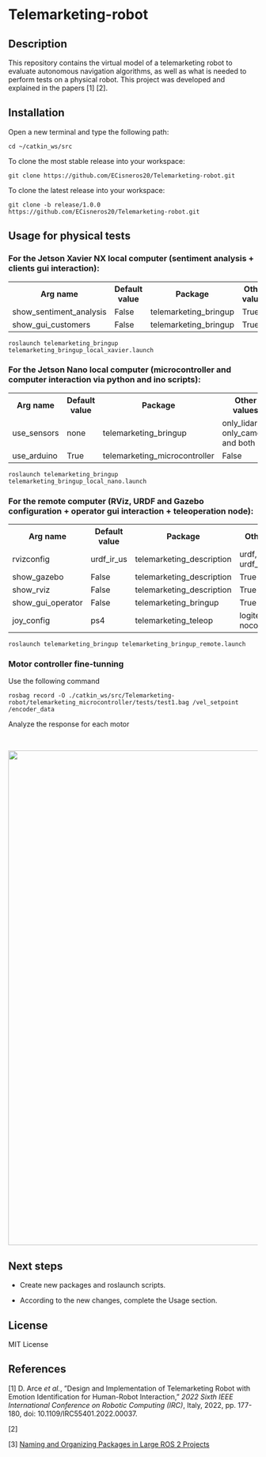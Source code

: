 # Telemarketing-robot

## Description

 This repository contains the virtual model of a telemarketing robot to evaluate autonomous navigation algorithms, as well as what is needed to perform tests on a physical robot. This project was developed and explained in the papers [1] [2].

## Installation

Open a new terminal and type the following path:

    cd ~/catkin_ws/src

To clone the most stable release into your workspace:

    git clone https://github.com/ECisneros20/Telemarketing-robot.git

To clone the latest release into your workspace:

    git clone -b release/1.0.0 https://github.com/ECisneros20/Telemarketing-robot.git

## Usage for physical tests

### For the Jetson Xavier NX local computer (sentiment analysis + clients gui interaction):

<table align="center">
  <tr>
    <th>Arg name</th>
    <th>Default value</th>
    <th>Package</th>
    <th>Other values</th>
  </tr>
  <tr>
    <td>show_sentiment_analysis</td>
    <td>False</td>
    <td>telemarketing_bringup</td>
    <td>True</td>
  </tr>
  <tr>
    <td>show_gui_customers</td>
    <td>False</td>
    <td>telemarketing_bringup</td>
    <td>True</td>
  </tr>
</table>

    roslaunch telemarketing_bringup telemarketing_bringup_local_xavier.launch

### For the Jetson Nano local computer (microcontroller and computer interaction via python and ino scripts):

<table align="center">
  <tr>
    <th>Arg name</th>
    <th>Default value</th>
    <th>Package</th>
    <th>Other values</th>
  </tr>
  <tr>
    <td>use_sensors</td>
    <td>none</td>
    <td>telemarketing_bringup</td>
    <td>only_lidar, only_camera and both</td>
  </tr>
  <tr>
    <td>use_arduino</td>
    <td>True</td>
    <td>telemarketing_microcontroller</td>
    <td>False</td>
  </tr>
</table>

    roslaunch telemarketing_bringup telemarketing_bringup_local_nano.launch

### For the remote computer (RViz, URDF and Gazebo configuration + operator gui interaction + teleoperation node):

  <arg name="rvizconfig" default="urdf_ir_us"/>
  <arg name="show_gazebo" default="False"/>
  <arg name="show_rviz" default="False"/>
  <arg name="show_gui_operator" default="False"/>
  <arg name="joy_config" default="ps4"/>


<table align="center">
  <tr>
    <th>Arg name</th>
    <th>Default value</th>
    <th>Package</th>
    <th>Other values</th>
  </tr>
  <tr>
    <td>rvizconfig</td>
    <td>urdf_ir_us</td>
    <td>telemarketing_description</td>
    <td>urdf, urdf_all_sensors</td>
  </tr>
  <tr>
    <td>show_gazebo</td>
    <td>False</td>
    <td>telemarketing_description</td>
    <td>True</td>
  </tr>
  <tr>
    <td>show_rviz</td>
    <td>False</td>
    <td>telemarketing_description</td>
    <td>True</td>
  </tr>
  <tr>
    <td>show_gui_operator</td>
    <td>False</td>
    <td>telemarketing_bringup</td>
    <td>True</td>
  </tr>
  <tr>
    <td>joy_config</td>
    <td>ps4</td>
    <td>telemarketing_teleop</td>
    <td>logitech, ps4-nocontrol</td>
  </tr>
</table>

    roslaunch telemarketing_bringup telemarketing_bringup_remote.launch

### Motor controller fine-tunning

Use the following command

    rosbag record -O ./catkin_ws/src/Telemarketing-robot/telemarketing_microcontroller/tests/test1.bag /vel_setpoint /encoder_data

Analyze the response for each motor

<br/>
<p align="center">
  <img src="https://user-images.githubusercontent.com/88266673/260391956-c1d8686e-5757-42ea-9be7-48fef25caff0.png" width="1000">
</p>

## Next steps

- Create new packages and roslaunch scripts.

- According to the new changes, complete the Usage section.

## License

MIT License

## References

[1] D. Arce <em>et al.</em>, ”Design and Implementation of Telemarketing Robot with Emotion Identification for Human-Robot Interaction,” <em>2022 Sixth IEEE International Conference on Robotic Computing (IRC)</em>, Italy, 2022, pp. 177-180, doi: 10.1109/IRC55401.2022.00037.

[2] 

[3] <a href = "https://automaticaddison.com/naming-and-organizing-packages-in-large-ros-2-projects/">Naming and Organizing Packages in Large ROS 2 Projects</a>
